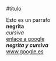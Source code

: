#titulo

Esto es un parrafo  
**negrita**  
*cursiva*  
[enlace a google](www.google.es)  
***negrita y cursiva***  
www.google.es
